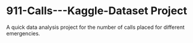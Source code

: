 # 911-Calls---Kaggle-Dataset Project
A quick data analysis project for the number of calls placed for different emergencies.
